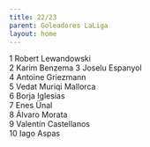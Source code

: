 ```yaml
---
title: 22/23
parent: Goleadores LaLiga
layout: home
---
```


1	Robert Lewandowski	
2	Karim Benzema
3	Joselu	Espanyol	
4	Antoine Griezmann	
5 Vedat Muriqi	Mallorca	
6 Borja Iglesias	
7	Enes Ünal	
8	Álvaro Morata	
9 Valentín Castellanos	
10 Iago Aspas	
